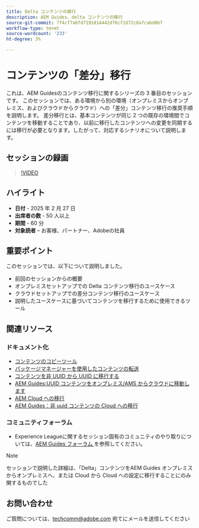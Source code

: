```yaml
---
title: Delta コンテンツの移行
description: AEM Guides、delta コンテンツの移行
source-git-commit: 7f4cf7a6fd7191814442d76cf2d72c0a7cabd8b7
workflow-type: tm+mt
source-wordcount: '233'
ht-degree: 3%

---
```


# コンテンツの「差分」移行

これは、AEM Guidesのコンテンツ移行に関するシリーズの 3 番目のセッションです。
このセッションでは、ある環境から別の環境（オンプレミスからオンプレミス、およびクラウドからクラウド）への「差分」コンテンツ移行の推奨手順を説明します。
差分移行とは、基本コンテンツが同じ 2 つの既存の環境間でコンテンツを移動することであり、以前に移行したコンテンツへの変更を同期するには移行が必要となります。したがって、対応するシナリオについて説明します。


## セッションの録画

>[!VIDEO](https://video.tv.adobe.com/v/3448785/#uuid-migration-#delta-content-migration-#aem-guides-#content-migration?quality=12&learn=on)


## ハイライト

- **日付** - 2025 年 2 月 27 日
- **出席者の数** - 50 人以上
- **期間** - 60 分
- **対象読者** – お客様、パートナー、Adobeの社員


## 重要ポイント

このセッションでは、以下について説明しました。
- 前回のセッションからの概要
- オンプレミスセットアップでの Delta コンテンツ移行のユースケース
- クラウドセットアップでの差分コンテンツ移行のユースケース
- 説明したユースケースに基づいてコンテンツを移行するために使用できるツール


## 関連リソース

### ドキュメント化

- [ コンテンツのコピーツール ](https://experienceleague.adobe.com/en/docs/experience-manager-cloud-service/content/implementing/developer-tools/content-copy)
- [ パッケージマネージャーを使用したコンテンツの転送 ](https://experienceleague.adobe.com/ja/docs/experience-manager-cloud-service/content/implementing/developer-tools/package-manager)
- [ コンテンツを非 UUID から UUID に移行する ](https://experienceleague.adobe.com/en/docs/experience-manager-guides/using/install-guide/on-prem-ig/content-migration/migration-process/migrate-non-uuid-uuid)
- [AEM Guides:UUID コンテンツをオンプレミス/AMS からクラウドに移動します](../../cs-install-guide/migrate-on-premise-content-cloud.md)
- [AEM Cloud への移行 ](https://experienceleague.adobe.com/en/docs/experience-manager-cloud-service/content/migration-journey/getting-started)
- [AEM Guides：非 uuid コンテンツの Cloud への移行](../../install-guide/migrate-uuid-non-uuid.md)

### コミュニティフォーラム

- Experience Leagueに関するセッション固有のコミュニティのやり取りについては、[AEM Guides フォーラム ](https://experienceleaguecommunities.adobe.com/t5/experience-manager-guides/bd-p/xml-documentation-discussions) を参照してください。


>[!NOTE]
>
> セッションで説明した詳細は、「Delta」コンテンツをAEM Guides オンプレミスからオンプレミスへ、または Cloud から Cloud への設定に移行することにのみ関するものでした



## お問い合わせ

ご質問については、<techcomm@adobe.com> 宛てにメールを送信してください